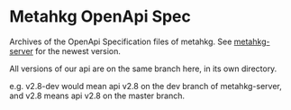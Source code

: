 # Metahkg OpenApi Spec

Archives of the OpenApi Specification files of metahkg.
See [metahkg-server](https://gitlab.com/metahkg/metahkg-server) for the newest version.

All versions of our api are on the same branch here, in its own directory.

e.g. v2.8-dev would mean api v2.8 on the dev branch of metahkg-server, and v2.8 means api v2.8 on the master branch.
